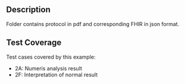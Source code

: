 ## Description

Folder contains protocol in pdf and corresponding FHIR in json format.

## Test Coverage

Test cases covered by this example:
* 2A: Numeris analysis result
* 2F: Interpretation of normal result
